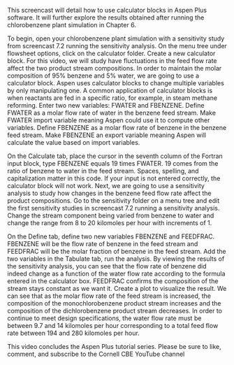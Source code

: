 This screencast will detail how to use calculator blocks in Aspen Plus software. It will further explore the results obtained after running the chlorobenzene plant simulation in Chapter 6. 

To begin, open your chlorobenzene plant simulation with a sensitivity study from screencast 7.2 running the sensitivity analysis. On the menu tree under flowsheet options, click on the calculator folder. Create a new calculator block. For this video, we will study have fluctuations in the feed flow rate affect the two product stream compositions. In order to maintain the molar composition of 95% benzene and 5% water, we are going to use a calculator block. Aspen uses calculator blocks to change multiple variables by only manipulating one. A common application of calculator blocks is when reactants are fed in a specific ratio, for example, in steam methane reforming. Enter two new variables: FWATER and FBENZENE. Define FWATER as a molar flow rate of water in the benzene feed stream. Make FWATER import variable meaning Aspen could use it to compute other variables. Define FBENZENE as a molar flow rate of benzene in the benzene feed stream. Make FBENZENE an export variable meaning Aspen will calculate the value based on import variables. 

On the Calculate tab, place the cursor in the seventh column of the Fortran input block, type FBENZENE equals 19 times FWATER. 19 comes from the ratio of benzene to water in the feed stream. Spaces, spelling, and capitalization matter in this code. If your input is not entered correctly, the calculator block will not work. Next, we are going to use a sensitivity analysis to study how changes in the benzene feed flow rate affect the product compositions. Go to the sensitivity folder on a menu tree and edit the first sensitivity studies in screencast 7.2 running a sensitivity analysis. Change the stream component being varied from benzene to water and change the range from 8 to 20 kilomoles per hour with increments of 1. 

On the Define tab, define two new variables FBENZENE and FEEDFRAC. FBENZENE will be the flow rate of benzene in the feed stream and FEEDFRAC will be the molar fraction of benzene in the feed stream. Add the two variables in the Tabulate tab, run the analysis. By viewing the results of the sensitivity analysis, you can see that the flow rate of benzene did indeed change as a function of the water flow rate according to the formula entered in the calculator box. FEEDFRAC confirms the composition of the stream stays constant as we want it. Create a plot to visualize the result. We can see that as the molar flow rate of the feed stream is increased, the composition of the monochlorobenzene product stream increases and the composition of the dichlorobenzene product stream decreases. In order to continue to meet design specifications, the water flow rate must be between 9.7 and 14 kilomoles per hour corresponding to a total feed flow rate between 194 and 280 kilomoles per hour.

This video concludes the Aspen Plus tutorial series. Please be sure to like, comment, and subscribe to the Cornell CBE YouTube channel
